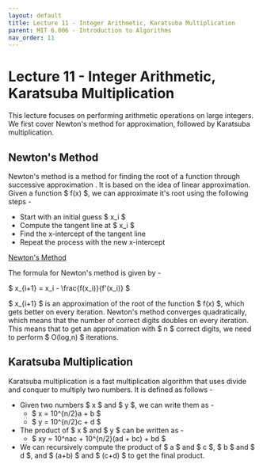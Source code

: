 ```yaml
---
layout: default
title: Lecture 11 - Integer Arithmetic, Karatsuba Multiplication
parent: MIT 6.006 - Introduction to Algorithms
nav_order: 11
---
```


# Lecture 11 - Integer Arithmetic, Karatsuba Multiplication
This lecture focuses on performing arithmetic operations on large integers. We first cover Newton's method for approximation, followed by Karatsuba multiplication.

## Newton's Method
Newton's method is a method for finding the root of a function through successive approximation . It is based on the idea of linear approximation. Given a function $ f(x) $, we can approximate it's root using the following steps -

- Start with an initial guess $ x_i $
- Compute the tangent line at $ x_i $
- Find the x-intercept of the tangent line
- Repeat the process with the new x-intercept

[Newton's Method](./media/lec11-1.png)

The formula for Newton's method is given by -

$ x_{i+1} = x_i - \frac{f(x_i)}{f'(x_i)} $

$ x_{i+1} $ is an approximation of the root of the function $ f(x) $, which gets better on every iteration. Newton's method converges quadratically, which means that the number of correct digits doubles on every iteration. This means that to get an approximation with $ n $ correct digits, we need to perform $ O(log\,n) $ iterations.

## Karatsuba Multiplication
Karatsuba multiplication is a fast multiplication algorithm that uses divide and conquer to multiply two numbers. It is defined as follows -

- Given two numbers $ x $ and $ y $, we can write them as -
  - $ x = 10^{n/2}a + b $
  - $ y = 10^{n/2}c + d $
- The product of $ x $ and $ y $ can be written as -
  - $ xy = 10^nac + 10^{n/2}(ad + bc) + bd $
- We can recursively compute the product of $ a $ and $ c $, $ b $ and $ d $, and $ (a+b) $ and $ (c+d) $ to get the final product.